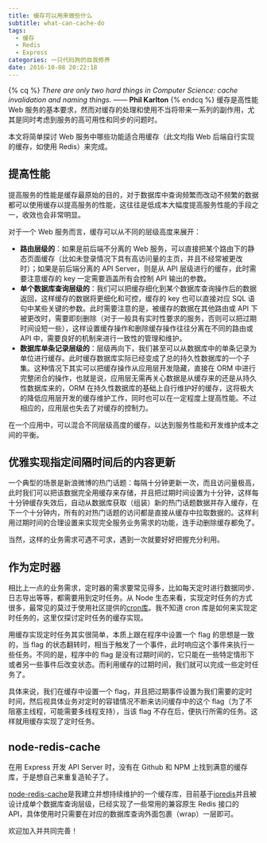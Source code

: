 ```yaml
---
title: 缓存可以用来做些什么
subtitle: what-can-cache-do
tags:
  - 缓存
  - Redis
  - Express
categories: 一只代码狗的自我修养
date: 2016-10-08 20:22:18
---
```


{% cq %} 
_There are only two hard things in Computer Science: cache invalidation and naming things._ 
—— **Phil Karlton**
{% endcq %}
缓存是高性能 Web 服务的基本要求，然而对缓存的处理和使用不当将带来一系列的副作用，尤其是同时考虑到服务的高可用性和同步的问题时。

本文将简单探讨 Web 服务中哪些功能适合用缓存（此文均指 Web 后端自行实现的缓存，如使用 Redis）来完成。

<!-- more -->

## 提高性能

提高服务的性能是缓存最原始的目的，对于数据库中查询频繁而改动不频繁的数据都可以使用缓存以提高服务的性能，这往往是低成本大幅度提高服务性能的手段之一，收效也会非常明显。

对于一个 Web 服务而言，缓存可以从不同的层级高度来展开：
- **路由层级的**：如果是前后端不分离的 Web 服务，可以直接把某个路由下的静态页面缓存（比如未登录情况下具有高访问量的主页，并且不经常被更改时）；如果是前后端分离的 API Server，则是从 API 层级进行的缓存，此时需要注意缓存的 key 一定需要涵盖所有会控制 API 输出的参数。
- **单个数据库查询层级的**：我们可以把缓存细化到某个数据库查询操作后的数据返回，这样缓存的数据将更细化和可控，缓存的 key 也可以直接对应 SQL 语句中某些关键的参数。此时需要注意的是，被缓存的数据在其他路由或 API 下被更改时，需要即刻删除（对于一般具有实时性要求的服务，否则可以把过期时间设短一些），这样设置缓存操作和删除缓存操作往往分离在不同的路由或 API 中，需要良好的机制来进行一致性的管理和维护。
- **数据库单条记录层级的**：层级再向下，我们甚至可以从数据库中的单条记录为单位进行缓存。此时缓存数据库实际已经变成了总的持久性数据库的一个子集。这种情况下其实可以把缓存操作从应用层开发隐藏，直接在 ORM 中进行完整闭合的操作，也就是说，应用层无需再关心数据是从缓存来的还是从持久性数据库来的，ORM 在持久性数据库的基础上自行维护好的缓存，这将极大的降低应用层开发的缓存维护工作，同时也可以在一定程度上提高性能。不过相应的，应用层也失去了对缓存的控制力。

在一个应用中，可以混合不同层级高度的缓存，以达到服务性能和开发维护成本之间的平衡。

## 优雅实现指定间隔时间后的内容更新

一个典型的场景是新浪微博的热门话题：每隔十分钟更新一次，而且访问量极高，此时我们可以把该数据完全用缓存来存储，并且把过期时间设置为十分钟，这样每十分钟缓存失效后，自动从数据库获取（组装）新的热门话题数据并存入缓存，在下一个十分钟内，所有的对热门话题的访问都是直接从缓存中拉取数据的。这样利用过期时间的合理设置来实现完全服务业务需求的功能，连手动删除缓存都免了。

当然，这样的业务需求可遇不可求，遇到一次就要好好把握充分利用。

## 作为定时器

相比上一点的业务需求，定时器的需求要常见得多，比如每天定时进行数据同步、日志导出等等，都需要用到定时任务。从 Node 生态来看，实现定时任务的方式很多，最常见的莫过于使用社区提供的[cron库](https://github.com/kelektiv/node-cron)。我不知道 cron 库是如何来实现定时任务的，这里仅探讨定时任务的缓存实现。

用缓存实现定时任务其实很简单，本质上跟在程序中设置一个 flag 的思想是一致的，当 flag 的状态翻转时，相当于触发了一个事件，此时响应这个事件来执行一些任务。不同的是，程序中的 flag 是没有过期时间的，它只能在一些特定情形下或者另一些事件后改变状态。而利用缓存的过期时间，我们就可以完成一些定时任务了。

具体来说，我们在缓存中设置一个 flag，并且把过期事件设置为我们需要的定时时间，然后视具体业务对定时的容错情况不断来访问缓存中的这个 flag（为了不阻塞主线程，可能需要多线程支持），当该 flag 不存在后，便执行所需的任务。这样就用缓存实现了定时任务。

## node-redis-cache

在用 Express 开发 API Server 时，没有在 Github 和 NPM 上找到满意的缓存库，于是想自己来重复造轮子了。

[node-redis-cache](https://github.com/Maples7/node-redis-cache)是我建立并想持续维护的一个缓存库，目前基于[ioredis](https://github.com/luin/ioredis)并且被设计成单个数据库查询层级，已经实现了一些常用的兼容原生 Redis 接口的 API，具体使用时只需要在对应的数据库查询外面包裹（wrap）一层即可。

欢迎加入并共同完善！
